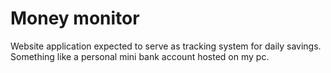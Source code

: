 # Money monitor

Website application expected to serve as tracking system for daily savings. Something like a personal mini bank account hosted on my pc.